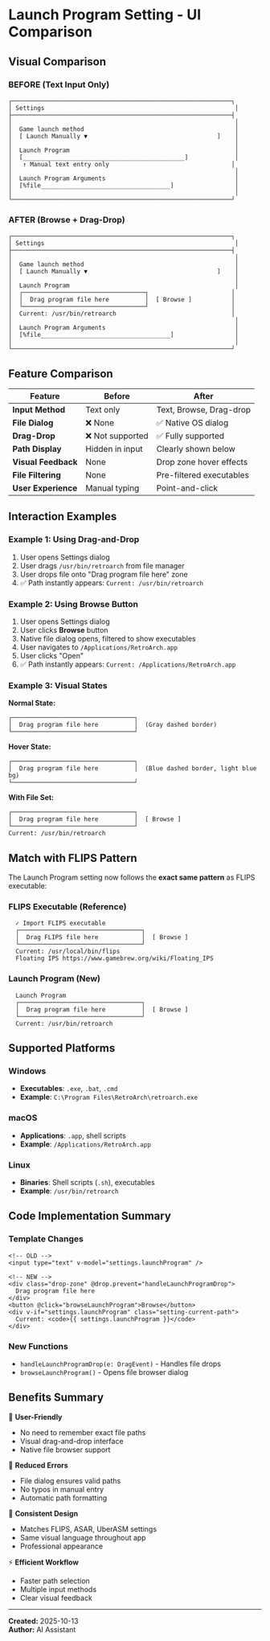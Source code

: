 # Launch Program Setting - UI Comparison

## Visual Comparison

### BEFORE (Text Input Only)
```
┌─────────────────────────────────────────────────────────────┐
│ Settings                                                     │
├─────────────────────────────────────────────────────────────┤
│                                                              │
│  Game launch method                                          │
│  [ Launch Manually ▼                                    ]    │
│                                                              │
│  Launch Program                                              │
│  [_____________________________________________]             │
│   ↑ Manual text entry only                                  │
│                                                              │
│  Launch Program Arguments                                    │
│  [%file____________________________________]                 │
│                                                              │
└─────────────────────────────────────────────────────────────┘
```

### AFTER (Browse + Drag-Drop)
```
┌─────────────────────────────────────────────────────────────┐
│ Settings                                                     │
├─────────────────────────────────────────────────────────────┤
│                                                              │
│  Game launch method                                          │
│  [ Launch Manually ▼                                    ]    │
│                                                              │
│  Launch Program                                              │
│  ┌──────────────────────────────────┐                       │
│  │  Drag program file here          │  [ Browse ]           │
│  └──────────────────────────────────┘                       │
│  Current: /usr/bin/retroarch                                │
│                                                              │
│  Launch Program Arguments                                    │
│  [%file____________________________________]                 │
│                                                              │
└─────────────────────────────────────────────────────────────┘
```

## Feature Comparison

| Feature | Before | After |
|---------|--------|-------|
| **Input Method** | Text only | Text, Browse, Drag-drop |
| **File Dialog** | ❌ None | ✅ Native OS dialog |
| **Drag-Drop** | ❌ Not supported | ✅ Fully supported |
| **Path Display** | Hidden in input | Clearly shown below |
| **Visual Feedback** | None | Drop zone hover effects |
| **File Filtering** | None | Pre-filtered executables |
| **User Experience** | Manual typing | Point-and-click |

## Interaction Examples

### Example 1: Using Drag-and-Drop

1. User opens Settings dialog
2. User drags `/usr/bin/retroarch` from file manager
3. User drops file onto "Drag program file here" zone
4. ✅ Path instantly appears: `Current: /usr/bin/retroarch`

### Example 2: Using Browse Button

1. User opens Settings dialog
2. User clicks **Browse** button
3. Native file dialog opens, filtered to show executables
4. User navigates to `/Applications/RetroArch.app`
5. User clicks "Open"
6. ✅ Path instantly appears: `Current: /Applications/RetroArch.app`

### Example 3: Visual States

**Normal State:**
```
┌──────────────────────────────────┐
│  Drag program file here          │  (Gray dashed border)
└──────────────────────────────────┘
```

**Hover State:**
```
┌──────────────────────────────────┐
│  Drag program file here          │  (Blue dashed border, light blue bg)
└──────────────────────────────────┘
```

**With File Set:**
```
┌──────────────────────────────────┐
│  Drag program file here          │  [ Browse ]
└──────────────────────────────────┘
Current: /usr/bin/retroarch
```

## Match with FLIPS Pattern

The Launch Program setting now follows the **exact same pattern** as FLIPS executable:

### FLIPS Executable (Reference)
```
  ✓ Import FLIPS executable
  ┌──────────────────────────────────┐
  │  Drag FLIPS file here            │  [ Browse ]
  └──────────────────────────────────┘
  Current: /usr/local/bin/flips
  Floating IPS https://www.gamebrew.org/wiki/Floating_IPS
```

### Launch Program (New)
```
  Launch Program
  ┌──────────────────────────────────┐
  │  Drag program file here          │  [ Browse ]
  └──────────────────────────────────┘
  Current: /usr/bin/retroarch
```

## Supported Platforms

### Windows
- **Executables**: `.exe`, `.bat`, `.cmd`
- **Example**: `C:\Program Files\RetroArch\retroarch.exe`

### macOS
- **Applications**: `.app`, shell scripts
- **Example**: `/Applications/RetroArch.app`

### Linux
- **Binaries**: Shell scripts (`.sh`), executables
- **Example**: `/usr/bin/retroarch`

## Code Implementation Summary

### Template Changes
```vue
<!-- OLD -->
<input type="text" v-model="settings.launchProgram" />

<!-- NEW -->
<div class="drop-zone" @drop.prevent="handleLaunchProgramDrop">
  Drag program file here
</div>
<button @click="browseLaunchProgram">Browse</button>
<div v-if="settings.launchProgram" class="setting-current-path">
  Current: <code>{{ settings.launchProgram }}</code>
</div>
```

### New Functions
- `handleLaunchProgramDrop(e: DragEvent)` - Handles file drops
- `browseLaunchProgram()` - Opens file browser dialog

## Benefits Summary

🎯 **User-Friendly**
- No need to remember exact file paths
- Visual drag-and-drop interface
- Native file browser support

🔧 **Reduced Errors**
- File dialog ensures valid paths
- No typos in manual entry
- Automatic path formatting

🎨 **Consistent Design**
- Matches FLIPS, ASAR, UberASM settings
- Same visual language throughout app
- Professional appearance

⚡ **Efficient Workflow**
- Faster path selection
- Multiple input methods
- Clear visual feedback

---

**Created:** 2025-10-13  
**Author:** AI Assistant

